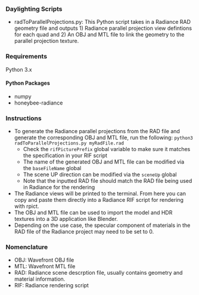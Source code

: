 ### Daylighting Scripts

* radToParallelProjections.py: This Python script takes in a Radiance RAD geometry file and outputs 1) Radiance parallel projection view defintions for each quad and 2) An OBJ and MTL file to link the geometry to the parallel projection texture.

### Requirements

Python 3.x

#### Python Packages
* numpy
* honeybee-radiance

### Instructions

* To generate the Radiance parallel projections from the RAD file and generate the corresponding OBJ and MTL file, run the following: `python3 radToParallelProjections.py myRadFile.rad`
    * Check the `rifPicturePrefix` global variable to make sure it matches the specification in your RIF script
    * The name of the generated OBJ and MTL file can be modified via the `baseFileName` global
    * The scene UP direction can be modified via the `sceneUp` global
    * Note that the inputted RAD file should match the RAD file being used in Radiance for the rendering
* The Radiance views will be printed to the terminal. From here you can copy and paste them directly into a Radiance RIF script for rendering with rpict.
* The OBJ and MTL file can be used to import the model and HDR textures into a 3D application like Blender.
* Depending on the use case, the specular component of materials in the RAD file of the Radiance project may need to be set to 0.

### Nomenclature

* OBJ: Wavefront OBJ file
* MTL: Wavefront MTL file
* RAD: Radiance scene descrption file, usually contains geometry and material information.
* RIF: Radiance rendering script